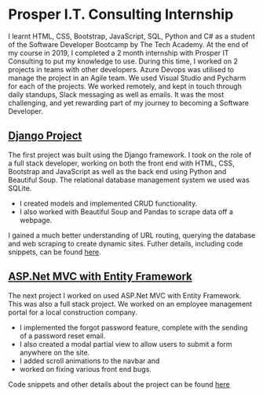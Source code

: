 # Prosper I.T. Consulting Internship

I learnt HTML, CSS, Bootstrap, JavaScript, SQL, Python and C# as a student of the Software Developer Bootcamp by The Tech Academy. At the end of my course in 2019, I completed a 2 month internship with Prosper IT Consulting to put my knowledge to use. During this time, I worked on 2 projects in teams with other developers. Azure Devops was utilised to manage the project in an Agile team. We used Visual Studio and Pycharm for each of the projects. We worked remotely, and kept in touch through daily standups, Slack messaging as well as emails. It was the most challenging, and yet rewarding part of my journey to becoming a Software Developer.

## [Django Project](https://github.com/dhavap/ProsperIT-Internship/tree/main/Django)
The first project was built using the Django framework. I took on the role of a full stack developer, working on both the front end with HTML, CSS, Bootstrap and JavaScript as well as the back end using Python and Beautiful Soup. The relational database management system we used was SQLite. 
- I created models and implemented CRUD functionality. 
- I also worked with Beautiful Soup and Pandas to scrape data off a webpage. 

I gained a much better understanding of URL routing, querying the database and web scraping to create dynamic sites. Futher details, including code snippets, can be found [here](https://github.com/dhavap/ProsperIT-Internship/tree/main/Django).

## [ASP.Net MVC with Entity Framework](https://github.com/dhavap/ProsperIT-Internship/tree/main/ASP.NetMVC)
The next project I worked on used ASP.Net MVC with Entity Framework. This was also a full stack project. We worked on an employee management portal for a local construction company. 
- I implemented the forgot password feature, complete with the sending of a password reset email. 
- I also created a modal partial view to allow users to submit a form anywhere on the site. 
- I added scroll animations to the navbar and 
- worked on fixing various front end bugs. 

Code snippets and other details about the project can be found [here](https://github.com/dhavap/ProsperIT-Internship/tree/main/ASP.NetMVC)
